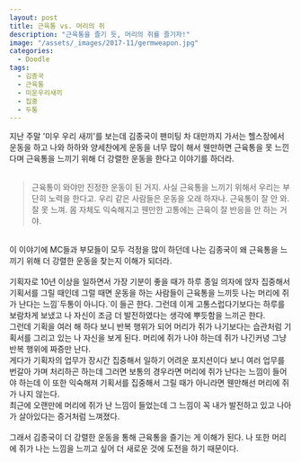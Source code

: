 ```yaml
---
layout: post
title: 근육통 vs. 머리의 쥐
description: "근육통을 즐기 듯, 머리의 쥐를 즐기자!"
image: "/assets/_images/2017-11/germweapon.jpg"
categories:
  - Doodle
tags:
  - 김종국
  - 근육통
  - 미운우리새끼
  - 집중
  - 두통
---
```



지난 주말 '미우 우리 새끼'를 보는데 김종국이 팬미팅 차 대만까지 가서는 헬스장에서 운동을 하고 나와 하하와 양세찬에게 운동을 너무 많이 해서 웬만하면 근육통을 못 느낀다며 근육통을 느끼기 위해 더 강렬한 운동을 한다고 이야기를 하더라.<br/><br/>
>근육통이 와야만 진정한 운동이 된 거지. 사실 근육통을 느끼기 위해서 우리는 부단히 노력을 한다고. 우리 같은 사람들은 운동을 오래 하자나. 근육통이 잘 안 와. 잘 못 느껴. 몸 자체도 익숙해지고 웬만한 고통에는 근육이 잘 반응을 안 하는 거야.

<br/>
이 이야기에 MC들과 부모들이 모두 걱정을 많이 하던데 나는 김종국이 왜 근육통을 느끼기 위해 더 강렬한 운동을 찾는지 이해가 되더라.<br/>
<br/>
기획자로 10년 이상을 일하면서 가장 기분이 좋을 때가 하루 종일 의자에 앉자 집중해서 기획서를 그릴 때인데 그럴 때면 운동을 하는 사람들이 근육통을 느끼듯 나는 머리에 쥐가 난다는 느낌`두통이 아니다.`이 들곤 한다. 그런데 이게 고통스럽다기보다는 하루를 보람차게 보냈고 나 자신이 조금 더 발전하였다는 생각에 뿌듯함을 느끼곤 한다.<br/>
그런데 기획을 여러 해 하다 보니 반복 행위가 되어 머리가 쥐가 나기보다는 습관처럼 기획서를 그리고 있는 나 자신을 보게 된다. 머리에 쥐가 나야 하는데 쥐가 나긴커녕 그냥 반복 행위에 짜증만 난다.<br/>
게다가 기획자의 업무가 장시간 집중해서 일하기 어려운 포지션이다 보니 여러 업무를 번갈아 가며 처리하곤 하는데 그러면 보통의 경우라면 머리에 쥐가 난다는 느낌이 들어야 하는데 이 또한 익숙해져 기획서를 집중해서 그릴 때가 아니라면 웬만해선 머리에 쥐가 나지 않는다.<br/>
최근에 오랜만에 머리에 쥐가 난 느낌이 들었는데 그 느낌이 꼭 내가 발전하고 있고 나아가 살아있다는 증거처럼 느껴졌다.<br/>
<br/>
그래서 김종국이 더 강렬한 운동을 통해 근육통을 즐기는 게 이해가 된다. 나 또한 머리에 쥐가 나는 느낌을 느끼고 싶어 더 새로운 것에 도전을 하기 때문이다.
<br/>
<br/>
<script async src="//pagead2.googlesyndication.com/pagead/js/adsbygoogle.js"></script>
<ins class="adsbygoogle"
     style="display:block; text-align:center;"
     data-ad-layout="in-article"
     data-ad-format="fluid"
     data-ad-client="ca-pub-7593661227946185"
     data-ad-slot="1704507028"></ins>
<script>
     (adsbygoogle = window.adsbygoogle || []).push({});
</script>
